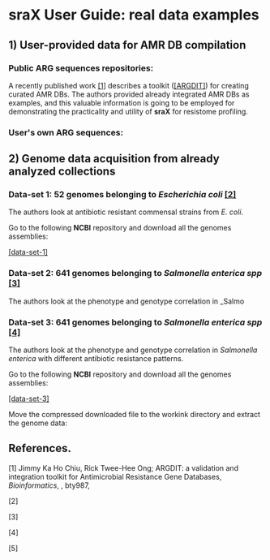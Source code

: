 # sraX User Guide: real data examples

## 1) User-provided data for AMR DB compilation
### Public ARG sequences repositories:
A recently published work [[1]](https://doi.org/10.1093/bioinformatics/bty987) describes a toolkit ([[ARGDIT]](https://github.com/phglab/ARGDIT)) for creating curated AMR DBs. The authors provided already integrated AMR DBs as examples, and this valuable information is going to be employed for demonstrating the practicality and utility of **sraX** for resistome profiling.



### User's own ARG sequences:

## 2) Genome data acquisition from already analyzed collections

### Data-set 1: 52 genomes belonging to _Escherichia coli_ [[2]]()
The authors look at antibiotic resistant commensal strains from _E. coli_.

Go to the following **NCBI** repository and download all the genomes assemblies:

[[data-set-1]](https://www.ncbi.nlm.nih.gov/assembly?LinkName=bioproject_assembly_all&from_uid=335932)

### Data-set 2: 641 genomes belonging to _Salmonella enterica spp_ [[3]]()
The authors look at the phenotype and genotype correlation in _Salmo

### Data-set 3: 641 genomes belonging to _Salmonella enterica spp_ [[4]]()

The authors look at the phenotype and genotype correlation in _Salmonella enterica_ with different antibiotic resistance patterns.

Go to the following **NCBI** repository and download all the genomes assemblies:

[[data-set-3]](https://www.ncbi.nlm.nih.gov/assembly?LinkName=bioproject_assembly_all&from_uid=242614)

Move the compressed downloaded file to the workink directory and extract the genome data:  


## References.
[1] Jimmy Ka Ho Chiu, Rick Twee-Hee Ong; ARGDIT: a validation and integration toolkit for Antimicrobial Resistance Gene Databases, _Bioinformatics_, , bty987, 

[2] 

[3] 

[4]

[5]
